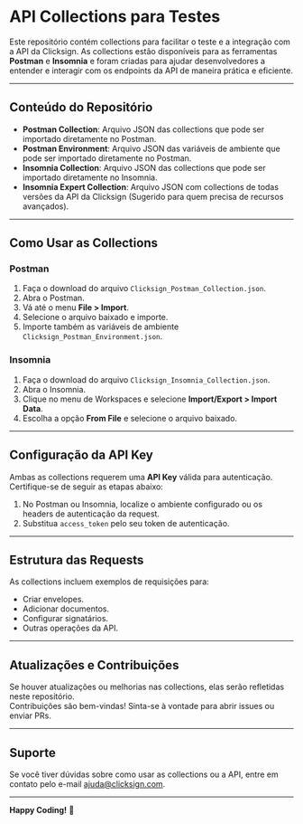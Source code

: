 # API Collections para Testes

Este repositório contém collections para facilitar o teste e a integração com a API da Clicksign. As collections estão disponíveis para as ferramentas **Postman** e **Insomnia** e foram criadas para ajudar desenvolvedores a entender e interagir com os endpoints da API de maneira prática e eficiente.

---

## Conteúdo do Repositório

- **Postman Collection**: Arquivo JSON das collections que pode ser importado diretamente no Postman.
- **Postman Environment**: Arquivo JSON das variáveis de ambiente que pode ser importado diretamente no Postman.
- **Insomnia Collection**: Arquivo JSON das collections que pode ser importado diretamente no Insomnia.
- **Insomnia Expert Collection**: Arquivo JSON com collections de todas versões da API da Clicksign (Sugerido para quem precisa de recursos avançados).

---

## Como Usar as Collections

### **Postman**

1. Faça o download do arquivo `Clicksign_Postman_Collection.json`.
2. Abra o Postman.
3. Vá até o menu **File > Import**.
4. Selecione o arquivo baixado e importe.
5. Importe também as variáveis de ambiente `Clicksign_Postman_Environment.json`.

### **Insomnia**

1. Faça o download do arquivo `Clicksign_Insomnia_Collection.json`.
2. Abra o Insomnia.
3. Clique no menu de Workspaces e selecione **Import/Export > Import Data**.
4. Escolha a opção **From File** e selecione o arquivo baixado.

---

## Configuração da API Key

Ambas as collections requerem uma **API Key** válida para autenticação. Certifique-se de seguir as etapas abaixo:

1. No Postman ou Insomnia, localize o ambiente configurado ou os headers de autenticação da request.
2. Substitua `access_token` pelo seu token de autenticação.

---

## Estrutura das Requests

As collections incluem exemplos de requisições para:

- Criar envelopes.
- Adicionar documentos.
- Configurar signatários.
- Outras operações da API.

---

## Atualizações e Contribuições

Se houver atualizações ou melhorias nas collections, elas serão refletidas neste repositório.  
Contribuições são bem-vindas! Sinta-se à vontade para abrir issues ou enviar PRs.

---

## Suporte

Se você tiver dúvidas sobre como usar as collections ou a API, entre em contato pelo e-mail [ajuda@clicksign.com](mailto:ajuda@clicksign.com).

---

**Happy Coding!** 🚀
